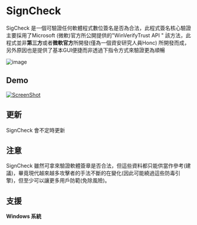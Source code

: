 # SignCheck
SigCheck 是一個可驗證任何軟體程式數位簽名是否為合法，此程式簽名核心驗證主要採用了Microsoft (微軟)官方所公開提供的"WinVerifyTrust API " 該方法，此程式並非**第三方**或者**微軟官方**所開發(僅為一個資安研究人員Honc) 所開發而成，另外原因也是提供了基本GUI便捷而非透過下指令方式來驗證更為順暢

![image](https://i.imgur.com/HVoTxzs.jpeg)

## Demo

[![ScreenShot](https://i.imgur.com/MVksKr8.jpeg)](https://www.youtube.com/watch?v=pUcM9cL5uu0&feature=youtu.be)

## 更新

SignCheck 會不定時更新

## 注意

SignCheck 雖然可拿來驗證軟體簽章是否合法，但這些資料都只能供當作參考(建議)，畢竟現代越來越多攻擊者的手法不斷的在變化(因此可能繞過這些防毒引擎)，但至少可以讓更多用戶防範(免除風險)。

## 支援

**Windows 系統**
